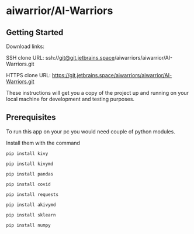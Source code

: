 # aiwarrior/AI-Warriors



## Getting Started

Download links:

SSH clone URL: ssh://git@git.jetbrains.space/aiwarriors/aiwarrior/AI-Warriors.git

HTTPS clone URL: https://git.jetbrains.space/aiwarriors/aiwarrior/AI-Warriors.git



These instructions will get you a copy of the project up and running on your local machine for development and testing purposes.

## Prerequisites

To run this app on your pc you would need  couple of python modules.

Install them with the command

```
pip install kivy
```
```
pip install kivymd
```
```
pip install pandas
```
```
pip install covid
```
```
pip install requests
```
```
pip install akivymd
```

```
pip install sklearn
```

```
pip install numpy
```

